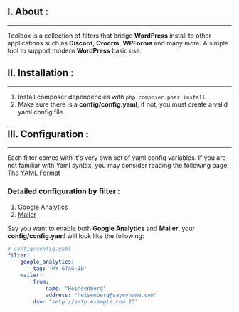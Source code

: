 ## I. About :

---

Toolbox is a collection of filters that bridge **WordPress** install to other applications such as **Discord**, **Orocrm**, **WPForms** and many more.
A simple tool to support modern **WordPress** basic use.

## II. Installation :

---

1. Install composer dependencies with `php composer.phar install`.
2. Make sure there is a **config/config.yaml**, if not, you must create a valid yaml config file.

## III. Configuration :

---

Each filter comes with it's very own set of yaml config variables. If you are not familiar with Yaml syntax, you may consider reading the following page: [The YAML Format](https://symfony.com/doc/5.4/components/yaml/yaml_format.html)

### Detailed configuration by filter :

1. [Google Analytics](doc/GoogleAnalytics.md)
2. [Mailer](doc/Mailer.md)

Say you want to enable both **Google Analytics** and **Mailer**, your **config/config.yaml** will look like the following: 

```yaml
# config/config.yaml
filter:
    google_analytics:
        tag: "MY-GTAG-ID"
    mailer:
        from:
            name: "Heinsenberg"
            address: "heisenberg@saymyname.com"
        dsn: "smtp://smtp.example.com:25"
```